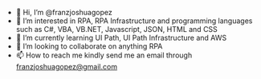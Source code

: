 - 👋 Hi, I’m @franzjoshuagopez
- 👀 I’m interested in RPA, RPA Infrastructure and programming languages such as C#, VBA, VB.NET, Javascript, JSON, HTML and CSS
- 🌱 I’m currently learning UI Path, UI Path Infrastructure and AWS
- 💞️ I’m looking to collaborate on anything RPA
- 📫 How to reach me kindly send me an email through franzjoshuagopez@gmail.com

<!---
franzjoshuagopez/franzjoshuagopez is a ✨ special ✨ repository because its `README.md` (this file) appears on your GitHub profile.
You can click the Preview link to take a look at your changes.
--->
